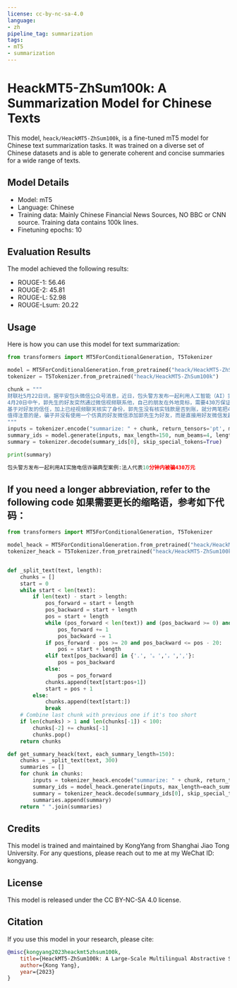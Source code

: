 ```yaml
---
license: cc-by-nc-sa-4.0
language:
- zh
pipeline_tag: summarization
tags:
- mT5
- summarization
---
```


# HeackMT5-ZhSum100k: A Summarization Model for Chinese Texts

This model, `heack/HeackMT5-ZhSum100k`, is a fine-tuned mT5 model for Chinese text summarization tasks. It was trained on a diverse set of Chinese datasets and is able to generate coherent and concise summaries for a wide range of texts.

## Model Details

- Model: mT5
- Language: Chinese
- Training data: Mainly Chinese Financial News Sources, NO BBC or CNN source. Training data contains 100k lines.
- Finetuning epochs: 10

## Evaluation Results

The model achieved the following results:

- ROUGE-1: 56.46
- ROUGE-2: 45.81
- ROUGE-L: 52.98
- ROUGE-Lsum: 20.22

## Usage

Here is how you can use this model for text summarization:

```python
from transformers import MT5ForConditionalGeneration, T5Tokenizer

model = MT5ForConditionalGeneration.from_pretrained("heack/HeackMT5-ZhSum100k")
tokenizer = T5Tokenizer.from_pretrained("heack/HeackMT5-ZhSum100k")

chunk = """
财联社5月22日讯，据平安包头微信公众号消息，近日，包头警方发布一起利用人工智能（AI）实施电信诈骗的典型案例，福州市某科技公司法人代表郭先生10分钟内被骗430万元。
4月20日中午，郭先生的好友突然通过微信视频联系他，自己的朋友在外地竞标，需要430万保证金，且需要公对公账户过账，想要借郭先生公司的账户走账。
基于对好友的信任，加上已经视频聊天核实了身份，郭先生没有核实钱款是否到账，就分两笔把430万转到了好友朋友的银行卡上。郭先生拨打好友电话，才知道被骗。骗子通过智能AI换脸和拟声技术，佯装好友对他实施了诈骗。
值得注意的是，骗子并没有使用一个仿真的好友微信添加郭先生为好友，而是直接用好友微信发起视频聊天，这也是郭先生被骗的原因之一。骗子极有可能通过技术手段盗用了郭先生好友的微信。幸运的是，接到报警后，福州、包头两地警银迅速启动止付机制，成功止付拦截336.84万元，但仍有93.16万元被转移，目前正在全力追缴中。
"""
inputs = tokenizer.encode("summarize: " + chunk, return_tensors='pt', max_length=512, truncation=True)
summary_ids = model.generate(inputs, max_length=150, num_beams=4, length_penalty=1.5, no_repeat_ngram_size=2)
summary = tokenizer.decode(summary_ids[0], skip_special_tokens=True)

print(summary)

包头警方发布一起利用AI实施电信诈骗典型案例:法人代表10分钟内被骗430万元
```

## If you need a longer abbreviation, refer to the following code 如果需要更长的缩略语，参考如下代码：

```python
from transformers import MT5ForConditionalGeneration, T5Tokenizer

model_heack = MT5ForConditionalGeneration.from_pretrained("heack/HeackMT5-ZhSum100k")
tokenizer_heack = T5Tokenizer.from_pretrained("heack/HeackMT5-ZhSum100k")


def _split_text(text, length):
    chunks = []
    start = 0
    while start < len(text):
        if len(text) - start > length:
            pos_forward = start + length
            pos_backward = start + length
            pos = start + length
            while (pos_forward < len(text)) and (pos_backward >= 0) and (pos_forward < 20 + pos) and  (pos_backward + 20 > pos) and text[pos_forward] not in {'.', '。','，',','} and text[pos_backward] not in {'.', '。','，',','}:
                pos_forward += 1
                pos_backward -= 1
            if pos_forward - pos >= 20 and pos_backward <= pos - 20:
                pos = start + length
            elif text[pos_backward] in {'.', '。','，',','}:
                pos = pos_backward
            else:
                pos = pos_forward
            chunks.append(text[start:pos+1])
            start = pos + 1
        else:
            chunks.append(text[start:])
            break
    # Combine last chunk with previous one if it's too short
    if len(chunks) > 1 and len(chunks[-1]) < 100:
        chunks[-2] += chunks[-1]
        chunks.pop()
    return chunks

def get_summary_heack(text, each_summary_length=150):
    chunks = _split_text(text, 300)
    summaries = []
    for chunk in chunks:
        inputs = tokenizer_heack.encode("summarize: " + chunk, return_tensors='pt', max_length=512, truncation=True)
        summary_ids = model_heack.generate(inputs, max_length=each_summary_length, num_beams=4, length_penalty=1.5, no_repeat_ngram_size=2)
        summary = tokenizer_heack.decode(summary_ids[0], skip_special_tokens=True)
        summaries.append(summary)
    return " ".join(summaries)


```

## Credits
This model is trained and maintained by KongYang from Shanghai Jiao Tong University. For any questions, please reach out to me at my WeChat ID: kongyang.

## License
This model is released under the CC BY-NC-SA 4.0 license.

## Citation

If you use this model in your research, please cite:

```bibtex
@misc{kongyang2023heackmt5zhsum100k,
    title={HeackMT5-ZhSum100k: A Large-Scale Multilingual Abstractive Summarization for Chinese Texts},
    author={Kong Yang},
    year={2023}
}
